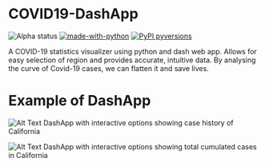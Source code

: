 # COVID19-DashApp

![Alpha status](https://img.shields.io/badge/Project%20status-Alpha-red.svg)
[![made-with-python](https://img.shields.io/badge/Made%20with-Python-1f425f.svg)](https://www.python.org/)
[![PyPI pyversions](https://camo.githubusercontent.com/fd8c489427511a31795637b3168c0d06532f4483/68747470733a2f2f696d672e736869656c64732e696f2f707970692f707976657273696f6e732f77696b6970656469612d6170692e7376673f7374796c653d666c6174)](https://pypi.python.org/pypi/ansicolortags/)

 A COVID-19 statistics visualizer using python and dash web app. Allows for easy selection of region and provides accurate, intuitive data. By analysing the curve of Covid-19 cases, we can flatten it and save lives.

# Example of DashApp

![Alt Text](https://raw.githubusercontent.com/richardle17/COVID19-DashApp/master/demo/covid19%20tracker%20example%20us%20cali.gif)
DashApp with interactive options showing case history of California

![Alt Text](https://raw.githubusercontent.com/richardle17/COVID19-DashApp/master/demo/covid19%20tracker%20example%20us%20cali.png)
DashApp with interactive options showing total cumulated cases in California

